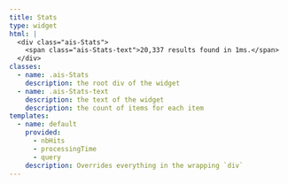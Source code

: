 ```yaml
---
title: Stats
type: widget
html: |
  <div class="ais-Stats">
    <span class="ais-Stats-text">20,337 results found in 1ms.</span>
  </div>
classes:
  - name: .ais-Stats
    description: the root div of the widget
  - name: .ais-Stats-text
    description: the text of the widget
    description: the count of items for each item
templates:
  - name: default
    provided:
      - nbHits
      - processingTime
      - query
    description: Overrides everything in the wrapping `div`
---
```

